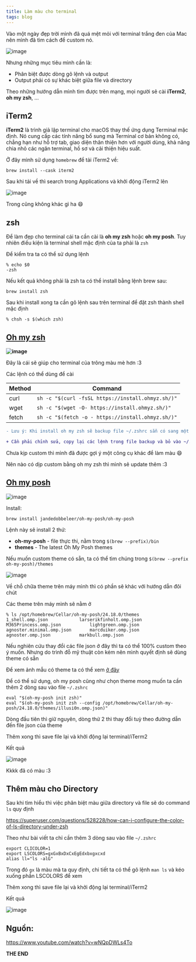 ```yaml
---
title: Làm màu cho terminal
tags: blog
---
```


Vào một ngày đẹp trời mình đã quá mệt mỏi với terminal trắng đen của Mac nên mình đã tìm cách để custom nó. 

![image](https://hackmd.io/_uploads/r1TDH2hUye.png)

Nhưng những mục tiêu mình cần là:
- Phân biệt được dòng gõ lệnh và output
- Output phải có sự khác biệt giữa file và directory

Theo những hướng dẫn mình tìm được trên mạng, mọi người sẽ cài **iTerm2**, **oh my zsh**, ...

## iTerm2

**iTerm2** là trình giả lập terminal cho macOS thay thế ứng dụng Terminal mặc định. Nó cung cấp các tính năng bổ sung mà Terminal cơ bản không có, chẳng hạn như hỗ trợ tab, giao diện thân thiện hơn với người dùng, khả năng chia nhỏ các ngăn terminal, hồ sơ và cải thiện hiệu suất.

Ở đây mình sử dụng `homebrew` để tải iTerm2 về:

```
brew install --cask iterm2
```

Sau khi tải về thì search trong Applications và khởi động iTerm2 lên 

![image](https://hackmd.io/_uploads/B1N0wn2Ukl.png)

Trong cũng không khác gì ha :smile: 

## zsh

Để làm đẹp cho terminal cái ta cần cài là **oh my zsh** hoặc **oh my posh**. Tuy nhiên điều kiện là terminal shell mặc định của ta phải là `zsh`

Để kiểm tra ta có thể sử dụng lệnh

```
% echo $0
-zsh
```

Nếu kết quả không phải là zsh ta có thể install bằng lệnh brew sau:

```
brew install zsh
```

Sau khi install xong ta cần gõ lệnh sau trên terminal để đặt zsh thành shell mặc định

```
% chsh -s $(which zsh)
```

## [Oh my zsh ](https://github.com/ohmyzsh/ohmyzsh/)
**![image](https://hackmd.io/_uploads/ryP_cnn8Jl.png)**

Đây là cái sẽ giúp cho terminal của trông màu mè hơn :3 

Các lệnh có thể dùng để cài



| Method| Command |
| -------- | -------- |
| curl   | `sh -c "$(curl -fsSL https://install.ohmyz.sh/)"`    |
| wget   | `sh -c "$(wget -O- https://install.ohmyz.sh/)"`    | 
| fetch   | `sh -c "$(fetch -o - https://install.ohmyz.sh/)"`    | 

```diff
- Lưu ý: Khi install oh my zsh sẽ backup file ~/.zshrc sẵn có sang một file khác tên là ~/.zshrc.pre-oh-my-zsh sau đó sẽ **ghi đè** file ~/.zshrc của bạn  

+ Cần phải chỉnh sửa, copy lại các lệnh trong file backup và bỏ vào ~/.zshrc để tránh việc các cấu hình trước đó của bạn cho các công cụ khác như python có thể sẽ bị lỗi :v 
```

Chưa kịp custom thì mình đã được gợi ý một công cụ khác để làm màu :smile: 

Nên nào có dịp custom bằng oh my zsh thì mình sẽ update thêm :3 


## [Oh my posh](https://ohmyposh.dev/)

![image](https://hackmd.io/_uploads/BJetahhUyl.png)

Install:

```
brew install jandedobbeleer/oh-my-posh/oh-my-posh
```

Lệnh này sẽ install 2 thứ:

- **oh-my-posh** - file thực thi, nằm trong `$(brew --prefix)/bin`
- **themes** - The latest Oh My Posh themes

Nếu muốn custom theme có sẵn, ta có thể tìm chúng trong `$(brew --prefix oh-my-posh)/themes`

![image](https://hackmd.io/_uploads/BJbzJanLyl.png)

Về chỗ chữa theme trên máy mình thì có phần sẽ khác với hướng dẫn đôi chút 

Các theme trên máy mình sẽ nằm ở 

```
% ls /opt/homebrew/Cellar/oh-my-posh/24.18.0/themes
1_shell.omp.json			larserikfinholt.omp.json
M365Princess.omp.json			lightgreen.omp.json
agnoster.minimal.omp.json		marcduiker.omp.json
agnoster.omp.json			markbull.omp.json
```

Nếu nghiên cứu thay đổi các file json ở đây thì ta có thể 100% custom theo ý muốn. Nhưng do trình đỗ mỹ thuật còn kém nên mình quyết định sẽ dùng theme có sẵn 

Để xem ảnh mẫu có theme ta có thể xem [ở đây](https://ohmyposh.dev/docs/themes)

Để có thể sử dụng, oh my posh cũng như chọn theme mong muốn ta cần thêm 2 dòng sau vào file `~/.zshrc`

```
eval "$(oh-my-posh init zsh)"
eval "$(oh-my-posh init zsh --config /opt/homebrew/Cellar/oh-my-posh/24.18.0/themes/illusi0n.omp.json)"
```

Dòng đầu tiên thì giữ nguyên, dòng thử 2 thì thay đổi tuỳ theo đường dẫn đến file json của theme

Thêm xong thì save file lại và khởi động lại terminal/iTerm2

Kết quả

![image](https://hackmd.io/_uploads/rJywGThUkl.png)

Kkkk đã có màu :3 

## Thêm màu cho Directory

Sau khi tìm hiểu thì việc phân biệt màu giữa directory và file sẽ do command `ls` quy định

https://superuser.com/questions/528228/how-can-i-configure-the-color-of-ls-directory-under-zsh

Theo như bài viết ta chỉ cần thêm 3 dòng sau vào file `~/.zshrc`

```
export CLICOLOR=1
export LSCOLORS=gxGxBxDxCxEgEdxbxgxcxd
alias ll="ls -alG"
```
Trong đó `gx` là màu mà ta quy định, chi tiết ta có thể gõ lệnh `man ls` và kéo xuống phần LSCOLORS để xem 

Thêm xong thì save file lại và khởi động lại terminal/iTerm2

Kết quả 

![image](https://hackmd.io/_uploads/S1ShN62I1e.png)

## Nguồn:
https://www.youtube.com/watch?v=wNQpDWLs4To

**THE END**
